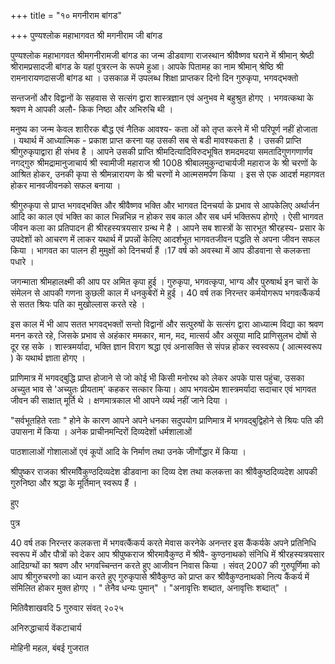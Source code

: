 +++
title = "१० मगनीराम बांगड"

+++
पुण्यश्लोक महाभागवत श्री मगनीराम जी बांगड

पुण्यश्लोक महाभागवत श्रीमगनीरामजी बांगड का जन्म डीडवाणा राजस्थान श्रीवैष्णव घराने में श्रीमान् श्रेष्ठी श्रीरामप्रसादजी बांगड के यहां पुत्ररत्न के रूपमे हुआ। आपके पितामह का नाम श्रीमान् श्रेष्ठि श्री रामनारायणदासजी बांगड था । उसकाळ में उपलब्ध शिक्षा प्राप्तकर दिनो दिन गुरुकृपा, भगवद्भक्तो

सन्तजनों और विद्वानों के सहवास से सत्संग द्वारा शास्त्रज्ञान एवं अनुभव मे बहुश्रुत होगए । भगवत्कथा के श्रवण मे आपकी अलौ- किक निष्ठा और अभिरुचि थी ।

मनुष्य का जन्म केवल शारीरक बौद्ध एवं नैतिक आवश्य- कता ओं को तृप्त करने में भी परिपूर्ण नहीं होजाता । यथार्थ में आध्यात्मिक - प्रकाश प्राप्त करना यह उसकी सब से बडी मावश्यकता है । उसकी प्राप्ति श्रीगुरुकृपाद्वारा ही संभव है । आपने उसकी प्राप्ति श्रीमदित्यादिविरुदभूषित शमदमदया समतादिगुणगणार्णव नगद्गुरु श्रीमद्रामानुजाचार्य श्री स्वामीजी महाराज श्री 1008 श्रीबालमुकुन्दाचार्यजी महाराज के श्री चरणों के आश्रित होकर, उनकी कृपा से श्रीमन्नारायण के श्री चरणों मे आत्मसमर्पण किया । इस से एक आदर्श महागवत होकर मानवजीवनको सफल बनाया ।

श्रीगुरुकृपा से प्राप्त भगवद्भक्ति और श्रीवैष्णव भक्ति और भागवत दिनचर्या के प्रभाव से आपकेलिए अर्थार्जन आदि का काल एवं भक्ति का काल भिन्नभिन्न न होकर सब काल और सब धर्म भक्तिरूप होगऐ । ऐसी भागवत जीवन कला का प्रतिपादन ही श्रीरहस्यत्रयसार ग्रन्थ मे है । आपने सब शास्त्रों के सारभूत श्रीरहस्य- प्रसार के उपदेशों को आचरण में लाकर यथार्थ में प्रपन्नों केलिए आदर्शभूत भागवतजीवन पद्धति से अपना जीवन सफल किया । भागवत का पालन ही मुमुक्षों को दिनचर्या हैं ।17 वर्ष को अवस्था में आप डीडवाना से कलकत्ता पधारे ।

जगन्माता श्रीमहालक्ष्मी की आप पर अमित कृपा हुई । गुरुकृपा, भगवत्कृपा, भाग्य और पुरुषार्थ इन चारों के संमेलन से आपकी गणना कुछली काल में धनकुबेरों मे हुई । 40 वर्ष तक निरन्तर कर्मयोगरूप भगवत्कैंकर्य से सतत श्रियः पति का मुखोल्लास करते रहे ।

इस काल में भी आप सतत भगवद्भक्तों सन्तो विद्वानों और सत्पुरुषों के सत्संग द्वारा आध्यात्म विद्या का श्रवण मनन करते रहे, जिसके प्रभाव से अहंकार ममकार, मान, मद, मात्सर्य और असूया मादि प्राणिसुलभ दोषों से दूर रह सके । शास्त्रमर्यादा, भक्ति ज्ञान विराग श्रद्धा एवं अनासक्ति से संपन्न होकर स्वस्वरूप ( आत्मस्वरूप ) के यथार्थ ज्ञाता होगए ।

प्राणिमात्र में भगवद्बुद्धि प्राप्त होजाने से जो कोई भी किसी मनोरथ को लेकर अपके पास पहुंचा, उसका अच्युत भाव से 'अच्युतः प्रीयताम्' कहकर सत्कार किया। आप भगवत्प्रेम शास्त्रमर्यादा सदाचार एवं भागवत जीवन की साक्षात् मूर्ति थे । क्षणमात्रकाल भी आपने व्यर्थ नहीं जाने दिया ।

"सर्वभूतहिते रताः " होने के कारण आपने अपने धनका सदुपयोग प्राणिमात्र में भगवद्बुद्विहोने से श्रियः पति की उपासना में किया । अनेक प्राचीनमन्दिरों दिव्यदेशों धर्मशालाओं

पाठशालाओं गोशालाओं एवं कूपों आदि के निर्माण तथा उनके जीर्णोद्धार में किया ।

श्रीपुष्कर राजका श्रीरमवैिकुण्ठदिव्यदेश डीडवाना का दिव्य देश तथा कलकत्ता का श्रीवैकुष्ठदिव्यदेश आपकी गुरुनिष्ठा और श्रद्धा के मूर्तिमान् स्वरूप हैं ।

हुए

पुत्र

40 वर्ष तक निरन्तर कलकत्ता में भगवत्कैंकर्य करते मेवास करनेके अनन्तर इस कैंकर्यके अपने प्रतिनिधि स्वरूप में और पौत्रों को देकर आप श्रीपुष्कराज श्रीरमावैकुण्ठ में श्रीवै- कुण्ठनाथको संनिधि में श्रीरहस्यत्रयसार आदिग्रग्थों का श्रवण और भगवच्चिन्तन करते हुए आजीवन निवास किया । संवत् 2007 की गुरुपूर्णिमा को आप श्रीगुरुचरणो का ध्यान करते हुए गुरुकृपासे श्रीवैकुण्ठ को प्राप्त कर श्रीवैकुण्ठनाथको नित्य कैंकर्य में संमिलित होकर मुक्त होगए । " तेनैव धन्यः पुमान्" । "अनावृत्तिः शब्दात, अनावृत्तिः शब्दात्" ।

मितिवैशाखवदि 5 गुरुवार संवत् २०२५

अनिरुद्धाचार्य वेंकटाचार्य

मोहिनी महल, बंबई गुजरात
